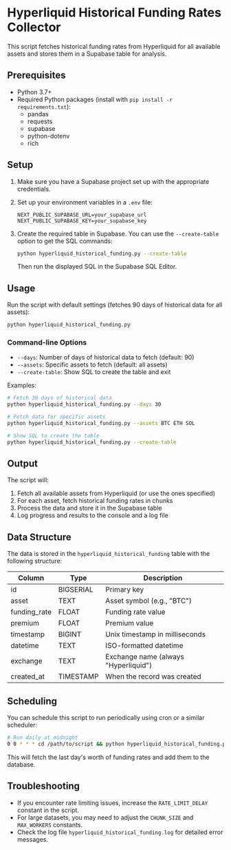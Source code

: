 # Hyperliquid Historical Funding Rates Collector

This script fetches historical funding rates from Hyperliquid for all available assets and stores them in a Supabase table for analysis.

## Prerequisites

- Python 3.7+
- Required Python packages (install with `pip install -r requirements.txt`):
  - pandas
  - requests
  - supabase
  - python-dotenv
  - rich

## Setup

1. Make sure you have a Supabase project set up with the appropriate credentials.

2. Set up your environment variables in a `.env` file:
   ```
   NEXT_PUBLIC_SUPABASE_URL=your_supabase_url
   NEXT_PUBLIC_SUPABASE_KEY=your_supabase_key
   ```

3. Create the required table in Supabase. You can use the `--create-table` option to get the SQL commands:
   ```bash
   python hyperliquid_historical_funding.py --create-table
   ```
   
   Then run the displayed SQL in the Supabase SQL Editor.

## Usage

Run the script with default settings (fetches 90 days of historical data for all assets):

```bash
python hyperliquid_historical_funding.py
```

### Command-line Options

- `--days`: Number of days of historical data to fetch (default: 90)
- `--assets`: Specific assets to fetch (default: all assets)
- `--create-table`: Show SQL to create the table and exit

Examples:

```bash
# Fetch 30 days of historical data
python hyperliquid_historical_funding.py --days 30

# Fetch data for specific assets
python hyperliquid_historical_funding.py --assets BTC ETH SOL

# Show SQL to create the table
python hyperliquid_historical_funding.py --create-table
```

## Output

The script will:

1. Fetch all available assets from Hyperliquid (or use the ones specified)
2. For each asset, fetch historical funding rates in chunks
3. Process the data and store it in the Supabase table
4. Log progress and results to the console and a log file

## Data Structure

The data is stored in the `hyperliquid_historical_funding` table with the following structure:

| Column       | Type      | Description                           |
|--------------|-----------|---------------------------------------|
| id           | BIGSERIAL | Primary key                           |
| asset        | TEXT      | Asset symbol (e.g., "BTC")            |
| funding_rate | FLOAT     | Funding rate value                    |
| premium      | FLOAT     | Premium value                         |
| timestamp    | BIGINT    | Unix timestamp in milliseconds        |
| datetime     | TEXT      | ISO-formatted datetime                |
| exchange     | TEXT      | Exchange name (always "Hyperliquid")  |
| created_at   | TIMESTAMP | When the record was created           |

## Scheduling

You can schedule this script to run periodically using cron or a similar scheduler:

```bash
# Run daily at midnight
0 0 * * * cd /path/to/script && python hyperliquid_historical_funding.py --days 1
```

This will fetch the last day's worth of funding rates and add them to the database.

## Troubleshooting

- If you encounter rate limiting issues, increase the `RATE_LIMIT_DELAY` constant in the script.
- For large datasets, you may need to adjust the `CHUNK_SIZE` and `MAX_WORKERS` constants.
- Check the log file `hyperliquid_historical_funding.log` for detailed error messages. 